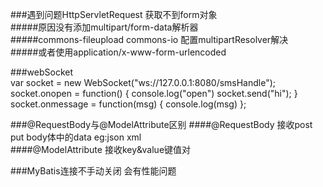 ###遇到问题HttpServletRequest 获取不到form对象<br>
    #####原因没有添加multipart/form-data解析器<br>
    #####commons-fileupload commons-io 配置multipartResolver解决<br>
    #####或者使用application/x-www-form-urlencoded

###webSocket<br>
    var socket = new WebSocket("ws://127.0.0.1:8080/smsHandle");<br>
    socket.onopen = function() {
        console.log("open")
        socket.send("hi");
    }<br>
    socket.onmessage = function(msg) {
        console.log(msg)
    };  
    
###@RequestBody与@ModelAttribute区别
####@RequestBody 接收post put body体中的data eg:json xml  
####@ModelAttribute 接收key&value键值对  

###MyBatis连接不手动关闭 会有性能问题
